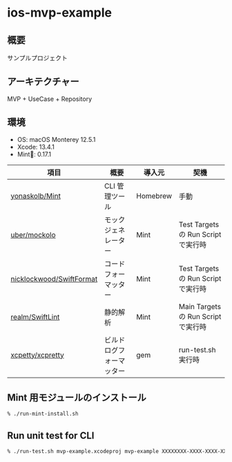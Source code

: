 # ios-mvp-example

## 概要

サンプルプロジェクト

## アーキテクチャー

MVP + UseCase + Repository

## 環境

- OS: macOS Monterey 12.5.1
- Xcode: 13.4.1
- Mint🌱: 0.17.1

| 項目                                                                    | 概要                     | 導入元   | 契機                                |
| ----------------------------------------------------------------------- | ------------------------ | -------- | ----------------------------------- |
| [yonaskolb/Mint](https://github.com/yonaskolb/Mint)                     | CLI 管理ツール           | Homebrew | 手動                                |
| [uber/mockolo](https://github.com/uber/mockolo)                         | モックジェネレーター     | Mint     | Test Targets の Run Script で実行時 |
| [nicklockwood/SwiftFormat](https://github.com/nicklockwood/SwiftFormat) | コードフォーマッター     | Mint     | Test Targets の Run Script で実行時 |
| [realm/SwiftLint](https://github.com/realm/SwiftLint)                   | 静的解析                 | Mint     | Main Targets の Run Script で実行時 |
| [xcpetty/xcpretty](https://github.com/xcpretty/xcpretty)                | ビルドログフォーマッター | gem      | run-test.sh 実行時                  |

## Mint 用モジュールのインストール

```sh
% ./run-mint-install.sh
```

## Run unit test for CLI

```sh
% ./run-test.sh mvp-example.xcodeproj mvp-example XXXXXXXX-XXXX-XXXX-XXXX-XXXXXXXXXXXX
```
